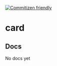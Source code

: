 [![Commitizen friendly](https://img.shields.io/badge/commitizen-friendly-brightgreen.svg)](http://commitizen.github.io/cz-cli/)

# card

## Docs

No docs yet
